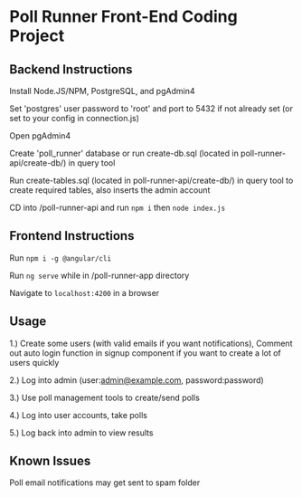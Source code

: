 # Poll Runner Front-End Coding Project

## Backend Instructions

Install Node.JS/NPM, PostgreSQL, and pgAdmin4

Set 'postgres' user password to 'root' and port to 5432 if not already set (or set to your config in connection.js)

Open pgAdmin4

Create 'poll_runner' database or run create-db.sql (located in poll-runner-api/create-db/) in query tool

Run create-tables.sql (located in poll-runner-api/create-db/) in query tool to create required tables, also inserts the admin account

CD into /poll-runner-api and run `npm i` then `node index.js`

## Frontend Instructions

Run `npm i -g @angular/cli`

Run `ng serve` while in /poll-runner-app directory

Navigate to `localhost:4200` in a browser

## Usage

1.) Create some users (with valid emails if you want notifications), Comment out auto login function in signup component if you want to create a lot of users quickly

2.) Log into admin (user:admin@example.com, password:password)

3.) Use poll management tools to create/send polls

4.) Log into user accounts, take polls

5.) Log back into admin to view results

## Known Issues

Poll email notifications may get sent to spam folder

